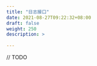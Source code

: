 ```yaml
---
title: "日志接口"
date: 2021-08-27T09:22:32+08:00
draft: false
weight: 250
description: >
  
---
```


// TODO

